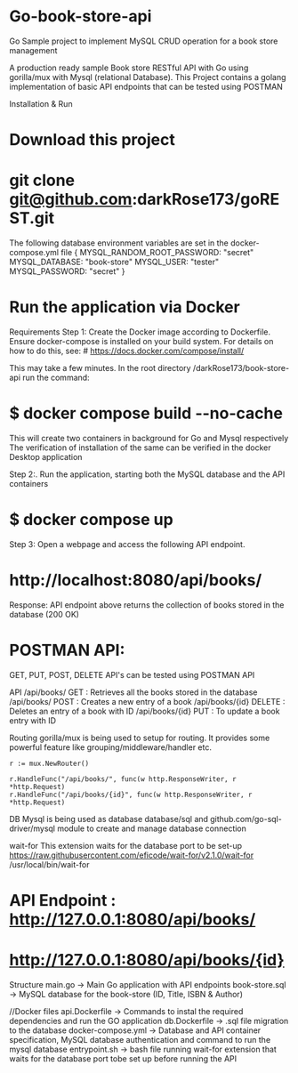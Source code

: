 # Go-book-store-api
Go Sample project to implement MySQL CRUD operation for a book store management 

A production ready sample Book store RESTful API with Go using gorilla/mux with Mysql (relational Database). This Project contains a golang implementation of basic API endpoints that can be tested using POSTMAN

Installation & Run
# Download this project
# git clone git@github.com:darkRose173/goREST.git

The following database environment variables are set in the docker-compose.yml file
{
     MYSQL_RANDOM_ROOT_PASSWORD: "secret"
     MYSQL_DATABASE: "book-store"
     MYSQL_USER: "tester"
     MYSQL_PASSWORD: "secret"
}

# Run the application via Docker
Requirements
Step 1: Create the Docker image according to Dockerfile. Ensure docker-compose is installed on your build system. For details on how to do this, see:      # https://docs.docker.com/compose/install/

This may take a few minutes. In the root directory /darkRose173/book-store-api run the command:
# $ docker compose build --no-cache

This will create two containers in background for Go and Mysql respectively
The verification of installation of the same can be verified in the docker Desktop application

Step 2:. Run the application, starting both the MySQL database and the API containers
# $ docker compose up 

Step 3: Open a webpage and access the following API endpoint.
# http://localhost:8080/api/books/

Response: 
API endpoint above returns the collection of books stored in the database 
(200 OK)

# POSTMAN API:
GET, PUT, POST, DELETE API's can be tested using POSTMAN API

API
/api/books/ GET         : Retrieves all the books stored in the database 
/api/books/ POST        : Creates a new entry of a book
/api/books/{id} DELETE  : Deletes an entry of a book with ID
/api/books/{id} PUT     : To update a book entry with ID

Routing
gorilla/mux is being used to setup for routing. It provides some powerful feature like grouping/middleware/handler etc.

	r := mux.NewRouter()

	r.HandleFunc("/api/books/", func(w http.ResponseWriter, r *http.Request) 
	r.HandleFunc("/api/books/{id}", func(w http.ResponseWriter, r *http.Request)

DB
Mysql is being used as database database/sql and github.com/go-sql-driver/mysql module to create and manage database connection

wait-for
This extension waits for the database port to be set-up
https://raw.githubusercontent.com/eficode/wait-for/v2.1.0/wait-for /usr/local/bin/wait-for

# API Endpoint : http://127.0.0.1:8080/api/books/
#                http://127.0.0.1:8080/api/books/{id}
                 
Structure
main.go -> Main Go application with API endpoints
book-store.sql -> MySQL database for the book-store (ID, Title, ISBN & Author)

//Docker files
api.Dockerfile -> Commands to instal the required dependencies and run the GO application
db.Dockerfile  -> .sql file migration to the database
docker-compose.yml -> Database and API container specification, MySQL database authentication and command to run the mysql database
entrypoint.sh -> bash file running wait-for extension that waits for the database port tobe set up before running the API
